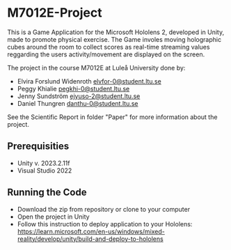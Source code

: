 # M7012E-Project
This is a Game Application for the Microsoft Hololens 2, developed in Unity, made to promote physical exercise. The Game involes moving holographic cubes around the room to collect scores as real-time streaming values reggarding the users activity/movement are displayed on the screen. 

The project in the course M7012E at Luleå University done by:
- Elvira Forslund Widenroth elvfor-0@student.ltu.se
- Peggy Khialie pegkhi-0@student.ltu.se
- Jenny Sundström ejyuso-2@student.ltu.se
- Daniel Thungren danthu-0@student.ltu.se

See the Scientific Report in folder "Paper" for more information about the project. 
## Prerequisities
- Unity v. 2023.2.11f
- Visual Studio 2022

## Running the Code
- Download the zip from repository or clone to your computer
- Open the project in Unity
- Follow this instruction to deploy application to your Hololens:
https://learn.microsoft.com/en-us/windows/mixed-reality/develop/unity/build-and-deploy-to-hololens
